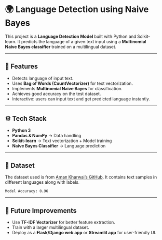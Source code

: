 # 🌍 Language Detection using Naive Bayes

This project is a **Language Detection Model** built with Python and Scikit-learn.
It predicts the language of a given text input using a **Multinomial Naive Bayes classifier** trained on a multilingual dataset.

---

## 📌 Features

* Detects language of input text.
* Uses **Bag of Words (CountVectorizer)** for text vectorization.
* Implements **Multinomial Naive Bayes** for classification.
* Achieves good accuracy on the test dataset.
* Interactive: users can input text and get predicted language instantly.

---

## ⚙️ Tech Stack

* **Python 3**
* **Pandas & NumPy** → Data handling
* **Scikit-learn** → Text vectorization + Model training
* **Naive Bayes Classifier** → Language prediction

---

## 📂 Dataset

The dataset used is from [Aman Kharwal’s GitHub](https://github.com/amankharwal/Website-data/blob/master/dataset.csv).
It contains text samples in different languages along with labels.



```
Model Accuracy: 0.96
```

---

## 📌 Future Improvements

* Use **TF-IDF Vectorizer** for better feature extraction.
* Train with a larger multilingual dataset.
* Deploy as a **Flask/Django web app** or **Streamlit app** for user-friendly UI.
